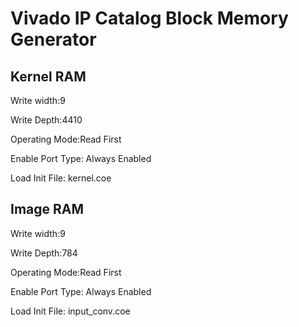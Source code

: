 # Vivado IP Catalog Block Memory Generator
## Kernel RAM

Write width:9

Write Depth:4410

Operating Mode:Read First

Enable Port Type: Always Enabled

Load Init File: kernel.coe

## Image RAM
Write width:9 

Write Depth:784

Operating Mode:Read First

Enable Port Type: Always Enabled

Load Init File: input_conv.coe
